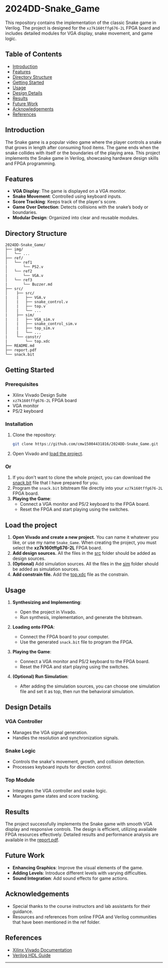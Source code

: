 # 2024DD-Snake_Game

This repository contains the implementation of the classic Snake game in Verilog. The project is designed for the `xz7k160tffg676-2L` FPGA board and includes detailed modules for VGA display, snake movement, and game logic.

## Table of Contents
- [Introduction](#introduction)
- [Features](#features)
- [Directory Structure](#directory-structure)
- [Getting Started](#getting-started)
- [Usage](#usage)
- [Design Details](#design-details)
- [Results](#results)
- [Future Work](#future-work)
- [Acknowledgements](#acknowledgements)
- [References](#references)

## Introduction
The Snake game is a popular video game where the player controls a snake that grows in length after consuming food items. The game ends when the snake collides with itself or the boundaries of the playing area. This project implements the Snake game in Verilog, showcasing hardware design skills and FPGA programming.

## Features
- **VGA Display**: The game is displayed on a VGA monitor.
- **Snake Movement**: Controlled using keyboard inputs.
- **Score Tracking**: Keeps track of the player's score.
- **Game Over Detection**: Detects collisions with the snake’s body or boundaries.
- **Modular Design**: Organized into clear and reusable modules.

## Directory Structure
```
2024DD-Snake_Game/
├── img/
│   └── ...
├── ref/
│   └── ref1
|       └── PS2.v
│   └── ref2
|       └── VGA.v
│   └── ref3
|       └── Buzzer.md
├── src/
│    ├── src/
|    |   ├── VGA.v
│    |   ├── snake_control.v
│    |   ├── top.v
│    |   └── ...
|    ├── sim/
|    |   ├── VGA_sim.v
│    |   ├── snake_control_sim.v
│    |   ├── top_sim.v
│    |   └── ...
|    └── constr/
|        └── top.xdc
├── README.md
├── report.pdf
└── snack.bit
```

## Getting Started
### Prerequisites
- Xilinx Vivado Design Suite
- `xz7k160tffg676-2L` FPGA board
- VGA monitor
- PS/2 keyboard

### Installation
1. Clone the repository:
    ```bash
    git clone https://github.com/cmw15004431816/2024DD-Snake_Game.git
    ```
2. Open Vivado and [load the project](#Load-the-project).

### Or
1. If you don't want to clone the whole project, you can download the [snack.bit](snack.bit) file that I have prepared for you.
2. Program the `snack.bit` bitstream file directly into your `xz7k160tffg676-2L` FPGA board.
3. **Playing the Game**:
    - Connect a VGA monitor and PS/2 keyboard to the FPGA board.
    - Reset the FPGA and start playing using the switches.

## Load the project
1. **Open Vivado and create a new project.** You can name it whatever you like, or use my name `Snake_Game`. When creating the project, you must select the **xz7k160tffg676-2L** FPGA board.
2. **Add design sources.** All the files in the [src](src/src) folder should be added as design sources.
3. **(Optional)** Add simulation sources. All the files in the [sim](src/sim) folder should be added as simulation sources.
4. **Add constrain file.** Add the [top.xdc](src/constr/top.xdc) file as the constrain.

## Usage
1. **Synthesizing and Implementing**:
    - Open the project in Vivado.
    - Run synthesis, implementation, and generate the bitstream.

2. **Loading onto FPGA**:
    - Connect the FPGA board to your computer.
    - Use the generated `snack.bit` file to program the FPGA.

3. **Playing the Game**:
    - Connect a VGA monitor and PS/2 keyboard to the FPGA board.
    - Reset the FPGA and start playing using the switches.

4. **(Optional) Run Simulation**:
   - After adding the simulation sources, you can choose one simulation file and set it as top, then run the behavioral simulation.

## Design Details
### VGA Controller
- Manages the VGA signal generation.
- Handles the resolution and synchronization signals.

### Snake Logic
- Controls the snake's movement, growth, and collision detection.
- Processes keyboard inputs for direction control.

### Top Module
- Integrates the VGA controller and snake logic.
- Manages game states and score tracking.

## Results
The project successfully implements the Snake game with smooth VGA display and responsive controls. The design is efficient, utilizing available FPGA resources effectively. Detailed results and performance analysis are available in the [report.pdf](report.pdf).

## Future Work
- **Enhancing Graphics**: Improve the visual elements of the game.
- **Adding Levels**: Introduce different levels with varying difficulties.
- **Sound Integration**: Add sound effects for game actions.

## Acknowledgements
- Special thanks to the course instructors and lab assistants for their guidance.
- Resources and references from online FPGA and Verilog communities that have been mentioned in the ref folder.

## References
- [Xilinx Vivado Documentation](https://www.xilinx.com/support/documentation-navigation/design-hubs/dh0000-vivado-design-suite-hub.html)
- [Verilog HDL Guide](https://www.asic-world.com/verilog/veritut.html)

---
